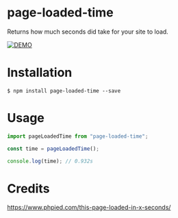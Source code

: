 # page-loaded-time

Returns how much seconds did take for your site to load.

[![DEMO](https://codesandbox.io/static/img/play-codesandbox.svg)](https://codesandbox.io/s/oop3vqwxl5)

# Installation
`$ npm install page-loaded-time --save`

# Usage
```javascript
import pageLoadedTime from "page-loaded-time";

const time = pageLoadedTime();

console.log(time); // 0.932s
```

# Credits
https://www.phpied.com/this-page-loaded-in-x-seconds/
